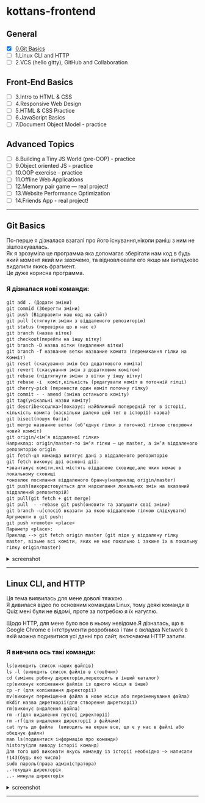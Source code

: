# kottans-frontend

## General
  - [x] [0.Git Basics](https://github.com/kottans/frontend/blob/master/tasks/git-intro.md)
  - [ ] 1.Linux CLI and HTTP
  - [ ] 2.VCS (hello gitty), GitHub and Collaboration
 
 ## Front-End Basics
  - [ ] 3.Intro to HTML & CSS
  - [ ] 4.Responsive Web Design
  - [ ] 5.HTML & CSS Practice
  - [ ] 6.JavaScript Basics
  - [ ] 7.Document Object Model - practice
  
 ## Advanced Topics
  - [ ] 8.Building a Tiny JS World (pre-OOP) - practice
  - [ ] 9.Object oriented JS - practice
  - [ ] 10.OOP exercise - practice
  - [ ] 11.Offline Web Applications
  - [ ] 12.Memory pair game — real project!
  - [ ] 13.Website Performance Optimization
  - [ ] 14.Friends App - real project!

---

## Git Basics
По-перше я дізналася взагалі про його існування,ніколи раніш з ним не зіштовхувалась.  
Як я зрозуміла це программа яка допомагає зберігати нам код в будь який момент який ми захочемо, та відновлювати его якщо ми випадково видалили якись фрагмент.  
Це дуже корисна программа.  
### Я дізналася нові команди:
```
git add . (Додати зміни)
git commid (Зберегти зміни)
git push (Відправити наш код на сайт)
git pull (стягнути зміни з віддаленого репозиторію)
git status (перевірка що в нас є)
git branch (назва віток)
git checkout(перейти на іншу вітку)
git branch -D назва вітки (видалення вітки)
git branch -f название ветки название комита (перемикання гілки на Комміт)
git reset (скасування змін без додаткового коміта)
git revert (скасування змін з додатковим комітом)
git rebase (підтягнути зміни з вітки у іншу вітку)
git rebase -i  коміт,кількість (редагувати коміт в поточній гілці)
git cherry-pick (перенести один коміт поточну гілку)
git commit - - amend (зміна останього коміту)
git tag(унікальні назви коміту)
git describe<ссылка>(показує: найближчий попередній тег в історії, кількість комита (наскільки далеко цей тег в історії) назва)
git bisect(пошук багів)
git merge название ветки (об'єднує гілки з поточної гілкою створюючи новий комміт)
git origin/<ім‘я віддаленої гілки>
Наприклад: origin/master-то ім‘я гілки — це master, а ім‘я віддаленого репозиторію origin
git fetch-ця команда витягує дані з віддаленого репозиторію 
git fetch виконує дві основні дії:
•звантажує коміти,які містять віддалене сховище,але яких немає в локальному сховищі 
•оновлює посилання віддаленого бранчу(наприклад origin/master)
git push(використовується для надсилання локальних змін на вказаний віддалений репозиторій)
git pull(git fetch + git merge)
git pull  - -rebase git push(оновити та запущити свої зміни)
git branch -u(спосіб вказати за якою віддаленою гілкою слідкувати)
Аргументи в git push:
git push <remote> <place>
Параметр <place>:
Приклад --> git fetch origin master (git піде у віддалену гілку master, візьме всі коміти, яких не має локально і закине їх в локальну гілку origin/master)
```

  <details>
    <summary>
     screenshot
    </summary>
    <img src="task_1/learngitbranching-1.png">
    <img src="task_1/learngitbranching-2.png">
  </details>
  
---
## Linux CLI, and HTTP
Ця тема виявилась для мене доволі тяжкою.   
Я дивилася відео по основним командам Linux, тому деякі команди в Quiz мені були не відомі, проте за потребою я їх нагуглю.    

Щодо HTTP, для мене було все в ньому невідоме.Я дізналась, що в Google Chrome є інтструменти розробника і там є вкладка Network в якій можна подивитися усі данні про сайт, включаючи HTTP запити. 
### Я вивчила ось такі команди:
```
ls(виводить список наших файлів)
ls -l (виводить список файлів в стовбчик)
cd (змінює робочу директорію,переходить в інший каталог)
cp(виконує копіювання файлів із одного місця в інше)
cp -r (для копіювання директорії)
mv(виконує переміщення файла в нове місце або переіменування файла)
mkdir назва диреткорії(для створення диреткорії)
rm(виконує видалення файла)
rm -r(для видалення пустої директорії)
rm -rf(для видалення директорії з файлами)
cat путь до файла  (виводить на екран все, що є у нас в файлі або обєднує файли)
man ls(подивитися інформацію про команди)
history(для виводу історії команд)
Для того щоб виконати якусь команду із історії необхідно —> написати !143(будь яке число)
sudo пароль(права адміністратора)
.-текущая директорія 
..- минула директорія
```

  <details>
    <summary>
     screenshot
    </summary>
    <img src="task_linux_cli/Quiz_Number_1.png">
    <img src="task_linux_cli/Quiz_Number_2.png">
    <img src="task_linux_cli/Quiz_Number_3.png">
    <img src="task_linux_cli/Quiz_Number_4.png">
  </details>
  
---